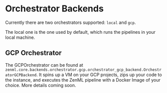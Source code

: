 # Orchestrator Backends

Currently there are two orchestrators supported: `local` and `gcp`.

The local one is the one used by default, which runs the pipelines in your local machine.

## GCP Orchestrator

The GCPOrchestrator can be found at `zenml.core.backends.orchestrator.gcp.orchestrator_gcp_backend.OrchestratorGCPBackend`. It spins up a VM on your GCP projects, zips up your code to the instance, and executes the ZenML pipeline with a Docker Image of your choice. More details coming soon.

